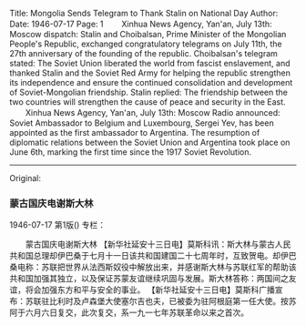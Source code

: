 Title: Mongolia Sends Telegram to Thank Stalin on National Day
Author:
Date: 1946-07-17
Page: 1
　　Xinhua News Agency, Yan'an, July 13th: Moscow dispatch: Stalin and Choibalsan, Prime Minister of the Mongolian People's Republic, exchanged congratulatory telegrams on July 11th, the 27th anniversary of the founding of the republic. Choibalsan's telegram stated: The Soviet Union liberated the world from fascist enslavement, and thanked Stalin and the Soviet Red Army for helping the republic strengthen its independence and ensure the continued consolidation and development of Soviet-Mongolian friendship. Stalin replied: The friendship between the two countries will strengthen the cause of peace and security in the East.
　　Xinhua News Agency, Yan'an, July 13th: Moscow Radio announced: Soviet Ambassador to Belgium and Luxembourg, Sergei Yev, has been appointed as the first ambassador to Argentina. The resumption of diplomatic relations between the Soviet Union and Argentina took place on June 6th, marking the first time since the 1917 Soviet Revolution.



<hr /> 

Original: 


### 蒙古国庆电谢斯大林

1946-07-17
第1版()
专栏：

　　蒙古国庆电谢斯大林
    【新华社延安十三日电】莫斯科讯：斯大林与蒙古人民共和国总理却伊巴桑于七月十一日该共和国建国二十七周年时，互致贺电。却伊巴桑电称：苏联把世界从法西斯奴役中解放出来，并感谢斯大林与苏联红军的帮助该共和国加强其独立，以及保证苏蒙友谊继续巩固与发展。斯大林答称：两国间之友谊，将会加强东方和平与安全的事业。
    【新华社延安十三日电】莫斯科广播宣布：苏联驻比利时及卢森堡大使塞尔吉也夫，已被委为驻阿根庭第一任大使。按苏阿于六月六日复交，此次复交，系一九一七年苏联革命以来之首次。
